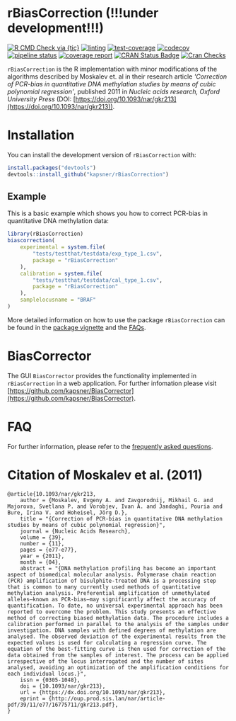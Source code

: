 # rBiasCorrection (!!!under development!!!)

<!-- badges: start -->
[![R CMD Check via {tic}](https://github.com/kapsner/rBiasCorrection/workflows/R%20CMD%20Check%20via%20{tic}/badge.svg?branch=master)](https://github.com/kapsner/rBiasCorrection/actions)
[![linting](https://github.com/kapsner/rBiasCorrection/workflows/lint/badge.svg?branch=master)](https://github.com/kapsner/rBiasCorrection/actions)
[![test-coverage](https://github.com/kapsner/rBiasCorrection/workflows/test-coverage/badge.svg?branch=master)](https://github.com/kapsner/rBiasCorrection/actions)
[![codecov](https://codecov.io/gh/kapsner/rBiasCorrection/branch/master/graph/badge.svg)](https://codecov.io/gh/kapsner/rBiasCorrection)
[![pipeline status](https://gitlab.com/kapsner/rBiasCorrection/badges/master/pipeline.svg)](https://gitlab.com/kapsner/rBiasCorrection/commits/master)
[![coverage report](https://gitlab.com/kapsner/rBiasCorrection/badges/master/coverage.svg)](https://gitlab.com/kapsner/rBiasCorrection/commits/master)
[![CRAN Status Badge](https://www.r-pkg.org/badges/version-ago/rBiasCorrection)](https://cran.r-project.org/package=rBiasCorrection)
[![Cran Checks](https://cranchecks.info/badges/worst/rBiasCorrection)](https://cran.r-project.org/web/checks/check_results_rBiasCorrection.html)
<!-- badges: end -->

`rBiasCorrection` is the R implementation with minor modifications of the algorithms described by Moskalev et. al in their research article *'Correction of PCR-bias in quantitative DNA methylation studies by means of cubic polynomial regression'*, published 2011 in *Nucleic acids research, Oxford University Press* (DOI: [https://doi.org/10.1093/nar/gkr213](https://doi.org/10.1093/nar/gkr213)).  

# Installation

You can install the development version of `rBiasCorrection` with:

```r
install.packages("devtools")
devtools::install_github("kapsner/rBiasCorrection")
```

## Example

This is a basic example which shows you how to correct PCR-bias in quantitative DNA methylation data:

```r
library(rBiasCorrection)
biascorrection(
    experimental = system.file(
        "tests/testthat/testdata/exp_type_1.csv",
        package = "rBiasCorrection"
    ),
    calibration = system.file(
        "tests/testthat/testdata/cal_type_1.csv",
        package = "rBiasCorrection"
    ),
    samplelocusname = "BRAF"
)
```

More detailed information on how to use the package `rBiasCorrection` can be found in the [package vignette](vignettes/) and the [FAQs](FAQ.md).

# BiasCorrector

The GUI `BiasCorrector` provides the functionality implemented in `rBiasCorrection` in a web application. For further infomation please visit [https://github.com/kapsner/BiasCorrector](https://github.com/kapsner/BiasCorrector).

# FAQ 

For further information, please refer to the [frequently asked questions](FAQ.md).

# Citation of Moskalev et al. (2011)   

```
@article{10.1093/nar/gkr213,
    author = {Moskalev, Evgeny A. and Zavgorodnij, Mikhail G. and Majorova, Svetlana P. and Vorobjev, Ivan A. and Jandaghi, Pouria and Bure, Irina V. and Hoheisel, Jörg D.},
    title = "{Correction of PCR-bias in quantitative DNA methylation studies by means of cubic polynomial regression}",
    journal = {Nucleic Acids Research},
    volume = {39},
    number = {11},
    pages = {e77-e77},
    year = {2011},
    month = {04},
    abstract = "{DNA methylation profiling has become an important aspect of biomedical molecular analysis. Polymerase chain reaction (PCR) amplification of bisulphite-treated DNA is a processing step that is common to many currently used methods of quantitative methylation analysis. Preferential amplification of unmethylated alleles—known as PCR-bias—may significantly affect the accuracy of quantification. To date, no universal experimental approach has been reported to overcome the problem. This study presents an effective method of correcting biased methylation data. The procedure includes a calibration performed in parallel to the analysis of the samples under investigation. DNA samples with defined degrees of methylation are analysed. The observed deviation of the experimental results from the expected values is used for calculating a regression curve. The equation of the best-fitting curve is then used for correction of the data obtained from the samples of interest. The process can be applied irrespective of the locus interrogated and the number of sites analysed, avoiding an optimization of the amplification conditions for each individual locus.}",
    issn = {0305-1048},
    doi = {10.1093/nar/gkr213},
    url = {https://dx.doi.org/10.1093/nar/gkr213},
    eprint = {http://oup.prod.sis.lan/nar/article-pdf/39/11/e77/16775711/gkr213.pdf},
}
```
